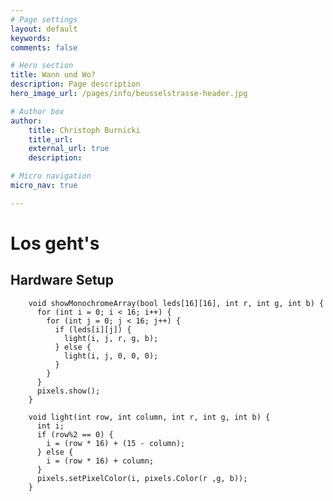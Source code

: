 ```yaml
---
# Page settings
layout: default
keywords:
comments: false

# Hero section
title: Wann und Wo?
description: Page description
hero_image_url: /pages/info/beusselstrasse-header.jpg

# Author box
author:
    title: Christoph Burnicki
    title_url: 
    external_url: true
    description: 

# Micro navigation
micro_nav: true

---
```


# Los geht's

## Hardware Setup


        void showMonochromeArray(bool leds[16][16], int r, int g, int b) {
          for (int i = 0; i < 16; i++) {
            for (int j = 0; j < 16; j++) {
              if (leds[i][j]) {
                light(i, j, r, g, b);
              } else {
                light(i, j, 0, 0, 0);
              }
            }
          }
          pixels.show();
        }
        
        void light(int row, int column, int r, int g, int b) {
          int i;
          if (row%2 == 0) {
            i = (row * 16) + (15 - column);
          } else {
            i = (row * 16) + column;
          }
          pixels.setPixelColor(i, pixels.Color(r ,g, b));
        }



